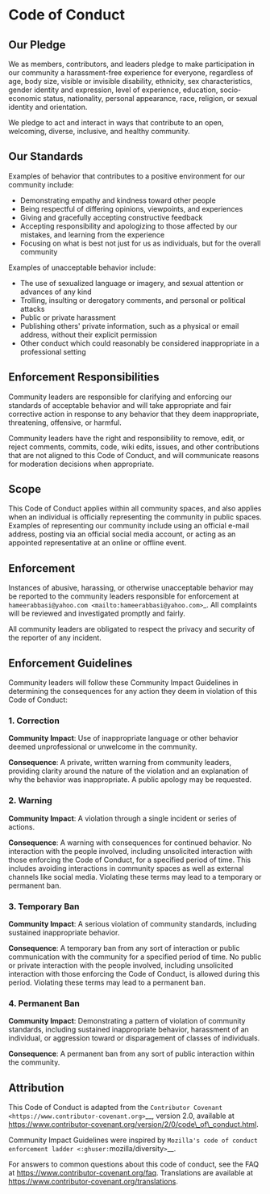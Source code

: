 # Code of Conduct

## Our Pledge

We as members, contributors, and leaders pledge to make participation in
our community a harassment-free experience for everyone, regardless of
age, body size, visible or invisible disability, ethnicity, sex
characteristics, gender identity and expression, level of experience,
education, socio-economic status, nationality, personal appearance,
race, religion, or sexual identity and orientation.

We pledge to act and interact in ways that contribute to an open,
welcoming, diverse, inclusive, and healthy community.

## Our Standards

Examples of behavior that contributes to a positive environment for our
community include:

-  Demonstrating empathy and kindness toward other people
-  Being respectful of differing opinions, viewpoints, and experiences
-  Giving and gracefully accepting constructive feedback
-  Accepting responsibility and apologizing to those affected by our
   mistakes, and learning from the experience
-  Focusing on what is best not just for us as individuals, but for the
   overall community

Examples of unacceptable behavior include:

-  The use of sexualized language or imagery, and sexual attention or
   advances of any kind
-  Trolling, insulting or derogatory comments, and personal or political
   attacks
-  Public or private harassment
-  Publishing others' private information, such as a physical or email
   address, without their explicit permission
-  Other conduct which could reasonably be considered inappropriate in a
   professional setting

## Enforcement Responsibilities

Community leaders are responsible for clarifying and enforcing our
standards of acceptable behavior and will take appropriate and fair
corrective action in response to any behavior that they deem
inappropriate, threatening, offensive, or harmful.

Community leaders have the right and responsibility to remove, edit, or
reject comments, commits, code, wiki edits, issues, and other
contributions that are not aligned to this Code of Conduct, and will
communicate reasons for moderation decisions when appropriate.

## Scope

This Code of Conduct applies within all community spaces, and also
applies when an individual is officially representing the community in
public spaces. Examples of representing our community include using an
official e-mail address, posting via an official social media account,
or acting as an appointed representative at an online or offline event.

## Enforcement


Instances of abusive, harassing, or otherwise unacceptable behavior may
be reported to the community leaders responsible for enforcement at
`hameerabbasi@yahoo.com <mailto:hameerabbasi@yahoo.com>`_. All complaints will be reviewed and
investigated promptly and fairly.

All community leaders are obligated to respect the privacy and security
of the reporter of any incident.

## Enforcement Guidelines

Community leaders will follow these Community Impact Guidelines in
determining the consequences for any action they deem in violation of
this Code of Conduct:

### 1. Correction

**Community Impact**: Use of inappropriate language or other behavior
deemed unprofessional or unwelcome in the community.

**Consequence**: A private, written warning from community leaders,
providing clarity around the nature of the violation and an explanation
of why the behavior was inappropriate. A public apology may be
requested.

### 2. Warning

**Community Impact**: A violation through a single incident or series of
actions.

**Consequence**: A warning with consequences for continued behavior. No
interaction with the people involved, including unsolicited interaction
with those enforcing the Code of Conduct, for a specified period of
time. This includes avoiding interactions in community spaces as well as
external channels like social media. Violating these terms may lead to a
temporary or permanent ban.

### 3. Temporary Ban

**Community Impact**: A serious violation of community standards,
including sustained inappropriate behavior.

**Consequence**: A temporary ban from any sort of interaction or public
communication with the community for a specified period of time. No
public or private interaction with the people involved, including
unsolicited interaction with those enforcing the Code of Conduct, is
allowed during this period. Violating these terms may lead to a
permanent ban.

### 4. Permanent Ban

**Community Impact**: Demonstrating a pattern of violation of community
standards, including sustained inappropriate behavior, harassment of an
individual, or aggression toward or disparagement of classes of
individuals.

**Consequence**: A permanent ban from any sort of public interaction
within the community.

## Attribution


This Code of Conduct is adapted from the `Contributor
Covenant <https://www.contributor-covenant.org>`__, version 2.0,
available at
https://www.contributor-covenant.org/version/2/0/code\_of\_conduct.html.

Community Impact Guidelines were inspired by `Mozilla's code of conduct
enforcement ladder <:ghuser:`mozilla/diversity`>`__.

For answers to common questions about this code of conduct, see the FAQ
at https://www.contributor-covenant.org/faq. Translations are available
at https://www.contributor-covenant.org/translations.
